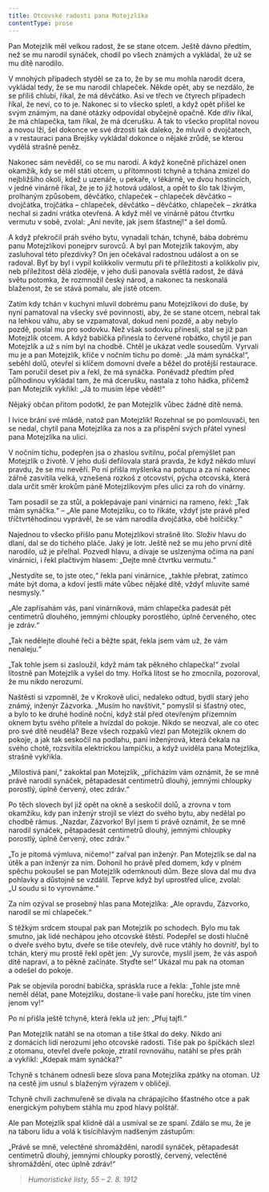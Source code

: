 ```yaml
---
title: Otcovské radosti pana Motejzlíka
contentType: prose
---
```


<section>

Pan Motejzlík měl velkou radost, že se stane otcem. Ještě dávno předtím, než se mu narodil synáček, chodil po všech známých a vykládal, že už se mu dítě narodilo.

V mnohých případech styděl se za to, že by se mu mohla narodit dcera, vykládal tedy, že se mu narodil chlapeček. Někde opět, aby se nezdálo, že se příliš chlubí, říkal, že má děvčátko. Asi ve třech ve čtyrech případech říkal, že neví, co to je. Nakonec si to všecko spletl, a když opět přišel ke svým známým, na dané otázky odpovídal obyčejně opačně. Kde dřív říkal, že má chlapečka, tam říkal, že má dcerušku. A tak to všecko proplítal novou a novou lží, šel dokonce ve své drzosti tak daleko, že mluvil o dvojčatech, a v restauraci pana Brejšky vykládal dokonce o nějaké zrůdě, se kterou vydělá strašně peněz.

Nakonec sám nevěděl, co se mu narodí. A když konečně přicházel onen okamžik, kdy se měl státi otcem, u přítomnosti tchyně a tchána zmizel do nejbližšího okolí, kdež u uzenáře, u pekaře, v lékárně, ve dvou hostincích, v jedné vinárně říkal, že je to již hotová událost, a opět to šlo tak lživým, prolhaným způsobem, děvčátko, chlapeček – chlapeček děvčátko – dvojčátka, trojčátka – chlapeček, děvčátko – děvčátko, chlapeček – zkrátka nechal si zadní vrátka otevřená. A když měl ve vinárně pátou čtvrtku vermutu v sobě, zvolal: „Ani nevíte, jak jsem šťastnej!“ a šel domů.

A když překročil práh svého bytu, vynadali tchán, tchyně, bába dobrému panu Motejzlíkovi ponejprv surovců. A byl pan Motejzlík takovým, aby zasluhoval této přezdívky? On jen očekával radostnou událost a on se radoval. Byť by byl i vypil kolikkoliv vermutu při té příležitosti a kolikkoliv piv, neb příležitost dělá zloděje, v jeho duši panovala světlá radost, že dává světu potomka, že rozmnožil český národ, a nakonec ta neskonalá blaženost, že se stává pomalu, ale jistě otcem.

Zatím kdy tchán v kuchyni mluvil dobrému panu Motejzlíkovi do duše, by nyní pamatoval na všecky své povinnosti, aby, že se stane otcem, nebral tak na lehkou váhu, aby se vzpamatoval, dokud není pozdě, a aby nebylo pozdě, poslal mu pro sodovku. Než však sodovku přinesli, stal se již pan Motejzlík otcem. A když babička přinesla to červené robátko, chytil je pan Motejzlík a už s ním byl na chodbě. Chtěl je ukázat vedle sousedům. Vyrvali mu je a pan Motejzlík, křiče v nočním tichu po domě: „Já mám synáčka!“, seběhl dolů, otevřel si klíčem domovní dveře a běžel do protější restaurace. Tam poručil deset piv a řekl, že má synáčka. Poněvadž předtím před půlhodinou vykládal tam, že má dcerušku, nastala z toho hádka, přičemž pan Motejzlík vykřikl: „Já to musím lépe vědět!“

Nějaký občan přitom podotkl, že pan Motejzlík vůbec žádné dítě nemá.

I lvice brání své mládě, natož pan Motejzlík! Rozehnal se po pomlouvači, ten se nedal, chytil pana Motejzlíka za nos a za přispění svých přátel vynesl pana Motejzlíka na ulici.

V nočním tichu, podepřen jsa o zhaslou svítilnu, počal přemýšlet pan Motejzlík o životě. V jeho duši defilovala stará pravda, že když někdo mluví pravdu, že se mu nevěří. Po ní přišla myšlenka na potupu a za ní nakonec zářně zasvítila velká, vznešená rozkoš z otcovství, pýcha otcovská, která dala určit směr krokům páně Motejzlíkovým přes ulici za roh do vinárny.

Tam posadil se za stůl, a poklepávaje paní vinárnici na rameno, řekl: „Tak mám synáčka.“ – „Ale pane Motejzlíku, co to říkáte, vždyť jste právě před tříčtvrtěhodinou vyprávěl, že se vám narodila dvojčátka, obě holčičky.“

Najednou to všecko přišlo panu Motejzlíkovi strašně líto. Složiv hlavu do dlaní, dal se do tichého pláče. Jaký je lotr. Ještě než se mu jeho první dítě narodilo, už je přelhal. Pozvedl hlavu, a dívaje se uslzenýma očima na paní vinárnici, i řekl plačtivým hlasem: „Dejte mně čtvrtku vermutu.“

„Nestydíte se, to jste otec,“ řekla paní vinárnice, „takhle přebrat, zatímco máte být doma, a kdoví jestli máte vůbec nějaké dítě, vždyť mluvíte samé nesmysly.“

„Ale zapřísahám vás, paní vinárníková, mám chlapečka padesát pět centimetrů dlouhého, jemnými chloupky porostlého, úplně červeného, otec je zdráv.“

„Tak nedělejte dlouhé řeči a běžte spát, řekla jsem vám už, že vám nenaleju.“

„Tak tohle jsem si zasloužil, když mám tak pěkného chlapečka!“ zvolal lítostně pan Motejzlík a vyšel do tmy. Hořká lítost se ho zmocnila, pozoroval, že mu nikdo nerozumí.

Naštěstí si vzpomněl, že v Krokově ulici, nedaleko odtud, bydlí starý jeho známý, inženýr Zázvorka. „Musím ho navštívit,“ pomyslil si šťastný otec, a bylo to ke druhé hodině noční, když stál před otevřeným přízemním oknem bytu svého přítele a hvízdal do pokoje. Nikdo se neozval, ale co otec pro své dítě neudělá? Beze všech rozpaků vlezl pan Motejzlík oknem do pokoje, a jak tak seskočil na podlahu, paní inženýrová, která čekala na svého chotě, rozsvítila elektrickou lampičku, a když uviděla pana Motejzlíka, strašně vykřikla.

„Milostivá paní,“ zakoktal pan Motejzlík, „přicházím vám oznámit, že se mně právě narodil synáček, pětapadesát centimetrů dlouhý, jemnými chloupky porostlý, úplně červený, otec zdráv.“

Po těch slovech byl již opět na okně a seskočil dolů, a zrovna v tom okamžiku, kdy pan inženýr strojil se vlézt do svého bytu, aby nedělal po chodbě rámus. „Nazdar, Zázvorko! Byl jsem ti právě oznámit, že se mně narodil synáček, pětapadesát centimetrů dlouhý, jemnými chloupky porostlý, úplně červený, otec zdráv.“

„To je pitomá výmluva, ničemo!“ zařval pan inženýr. Pan Motejzlík se dal na útěk a pan inženýr za ním. Dohonil ho právě před domem, kdy v plném spěchu pokoušel se pan Motejzlík odemknouti dům. Beze slova dal mu dva pohlavky a důstojně se vzdálil. Teprve když byl uprostřed ulice, zvolal: „U soudu si to vyrovnáme.“

Za ním ozýval se prosebný hlas pana Motejzlíka: „Ale opravdu, Zázvorko, narodil se mi chlapeček.“

S těžkým srdcem stoupal pak pan Motejzlík po schodech. Bylo mu tak smutno, jak lidé nechápou jeho otcovské štěstí. Podepřel se dosti hlučně o dveře svého bytu, dveře se tiše otevřely, dvě ruce vtáhly ho dovnitř, byl to tchán, který mu prostě řekl opět jen: „Vy surovče, myslil jsem, že vás aspoň dítě napraví, a to pěkně začínáte. Styďte se!“ Ukázal mu pak na otoman a odešel do pokoje.

Pak se objevila porodní babička, spráskla ruce a řekla: „Tohle jste mně neměl dělat, pane Motejzlíku, dostane-li vaše paní horečku, jste tím vinen jenom vy!“

Po ní přišla ještě tchyně, která řekla už jen: „Pfuj tajfl.“

Pan Motejzlík natáhl se na otoman a tiše štkal do deky. Nikdo ani z domácích lidí nerozumí jeho otcovské radosti. Tiše pak po špičkách slezl z otomanu, otevřel dveře pokoje, ztratil rovnováhu, natáhl se přes práh a vykřikl: „Kdepak mám synáčka?“

Tchyně s tchánem odnesli beze slova pana Motejzlíka zpátky na otoman. Už na cestě jim usnul s blaženým výrazem v obličeji.

Tchyně chvíli zachmuřeně se dívala na chrápajícího šťastného otce a pak energickým pohybem stáhla mu zpod hlavy polštář.

Ale pan Motejzlík spal klidně dál a usmíval se ze spaní. Zdálo se mu, že je na táboru lidu a volá k tisícihlavým nadšeným zástupům:

„Právě se mně, velectěné shromáždění, narodil synáček, pětapadesát centimetrů dlouhý, jemnými chloupky porostlý, červený, velectěné shromáždění, otec úplně zdráv!“

</section>

<section>

> _Humoristické listy, 55 – 2. 8. 1912_

</section>
